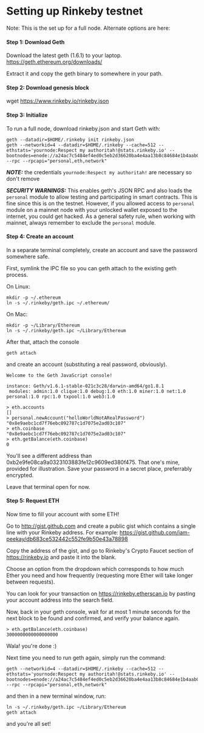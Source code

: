 # Setting up Rinkeby testnet

Note: This is the set up for a full node. Alternate options are here: 
#### Step 1: Download Geth
Download the latest geth (1.6.1) to your laptop. https://geth.ethereum.org/downloads/

Extract it and copy the geth binary to somewhere in your path.

#### Step 2: Download genesis block
wget https://www.rinkeby.io/rinkeby.json

#### Step 3: Initialize
To run a full node, download rinkeby.json and start Geth with:

```
geth --datadir=$HOME/.rinkeby init rinkeby.json
geth --networkid=4 --datadir=$HOME/.rinkeby --cache=512 --ethstats='yournode:Respect my authoritah!@stats.rinkeby.io' --bootnodes=enode://a24ac7c5484ef4ed0c5eb2d36620ba4e4aa13b8c84684e1b4aab0cebea2ae45cb4d375b77eab56516d34bfbd3c1a833fc51296ff084b770b94fb9028c4d25ccf@52.169.42.101:30303 --rpc --rpcapi="personal,eth,network"
```

___NOTE:___ the credentials `yournode:Respect my authoritah!` are necessary so don't remove

___SECURITY WARNINGS:___ This enables geth's JSON RPC and also loads the `personal` module to allow testing and participating in smart contracts. This is fine since this is on the testnet. However, if you allowed access to `personal` module on a mainnet node with your unlocked wallet exposed to the internet, you could get hacked. As a general safety rule, when working with mainnet, always remember to exclude the `personal` module.

#### Step 4: Create an account
In a separate terminal completely, create an account and save the password somewhere safe.

First, symlink the IPC file so you can geth attach to the existing geth process.

On Linux:

```
mkdir -p ~/.ethereum
ln -s ~/.rinkeby/geth.ipc ~/.ethereum/
```

On Mac:

```
mkdir -p ~/Library/Ethereum
ln -s ~/.rinkeby/geth.ipc ~/Library/Ethereum
```

After that, attach the console

```
geth attach
```

and create an account (substituting a real password, obviously).

```
Welcome to the Geth JavaScript console!

instance: Geth/v1.6.1-stable-021c3c28/darwin-amd64/go1.8.1
 modules: admin:1.0 clique:1.0 debug:1.0 eth:1.0 miner:1.0 net:1.0 personal:1.0 rpc:1.0 txpool:1.0 web3:1.0

> eth.accounts
[]
> personal.newAccount("helloWorldNotARealPassword")
"0x8e9aebc1cd7f76ebc092787c1d7075e2ad03c107"
> eth.coinbase
"0x8e9aebc1cd7f76ebc092787c1d7075e2ad03c107"
> eth.getBalance(eth.coinbase)
0
```

You'll see a different address than 0xb2e9fe08ca9a0323103883fe12c9609ed380f475. That one's mine, provided for illustration. Save your password in a secret place, preferrably encrypted. 

Leave that terminal open for now.


#### Step 5: Request ETH
Now time to fill your account with some ETH!

Go to http://gist.github.com and create a public gist which contains a single line with your Rinkeby address. For example: https://gist.github.com/iam-peekay/db683ce532442c552fe9b50e43a78898

Copy the address of the gist, and go to Rinkeby's Crypto Faucet section of https://rinkeby.io and paste it into the blank.

Choose an option from the dropdown which corresponds to how much Ether you need and how frequently (requesting more Ether will take longer between requests). 

You can look for your transaction on https://rinkeby.etherscan.io by pasting your account address into the search field.

Now, back in your geth console, wait for at most 1 minute seconds for the next block to be found and confirmed, and verify your balance again.

```
> eth.getBalance(eth.coinbase)
3000000000000000000
```

Wala! you're done :)

Next time you need to run geth again, simply run the command:
```
geth --networkid=4 --datadir=$HOME/.rinkeby --cache=512 --ethstats='yournode:Respect my authoritah!@stats.rinkeby.io' --bootnodes=enode://a24ac7c5484ef4ed0c5eb2d36620ba4e4aa13b8c84684e1b4aab0cebea2ae45cb4d375b77eab56516d34bfbd3c1a833fc51296ff084b770b94fb9028c4d25ccf@52.169.42.101:30303 --rpc --rpcapi="personal,eth,network"
```

and then in a new terminal window, run:

```
ln -s ~/.rinkeby/geth.ipc ~/Library/Ethereum
geth attach
```

and you're all set!